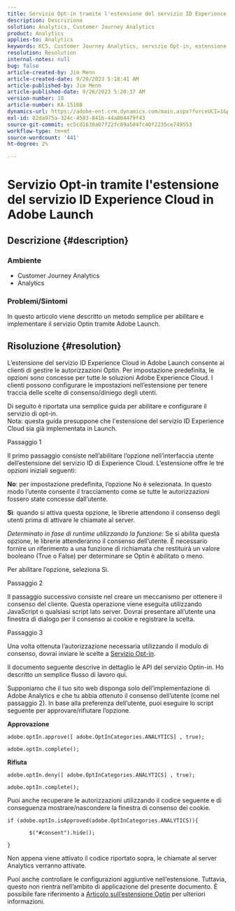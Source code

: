 ```yaml
---
title: Servizio Opt-in tramite l'estensione del servizio ID Experience Cloud in Adobe Launch
description: Descrizione
solution: Analytics, Customer Journey Analytics
product: Analytics
applies-to: Analytics
keywords: KCS, Customer Journey Analytics, servizio Opt-in, estensione del servizio ID Experience Cloud, Adobe Launch, Adobe Analytics
resolution: Resolution
internal-notes: null
bug: false
article-created-by: Jim Menn
article-created-date: 9/26/2023 5:18:41 AM
article-published-by: Jim Menn
article-published-date: 9/26/2023 5:20:37 AM
version-number: 10
article-number: KA-15108
dynamics-url: https://adobe-ent.crm.dynamics.com/main.aspx?forceUCI=1&pagetype=entityrecord&etn=knowledgearticle&id=244ef022-2c5c-ee11-be6f-6045bd006268
exl-id: 82da975a-324c-4583-841b-44a804479f43
source-git-commit: ec5cd1630a07f22fc89a504fc40f2235ce749553
workflow-type: tm+mt
source-wordcount: '441'
ht-degree: 2%

---
```


# Servizio Opt-in tramite l&#39;estensione del servizio ID Experience Cloud in Adobe Launch

## Descrizione {#description}


### Ambiente

- Customer Journey Analytics
- Analytics




### Problemi/Sintomi

In questo articolo viene descritto un metodo semplice per abilitare e implementare il servizio Optin tramite Adobe Launch.


## Risoluzione {#resolution}


L’estensione del servizio ID Experience Cloud in Adobe Launch consente ai clienti di gestire le autorizzazioni Optin. Per impostazione predefinita, le opzioni sono concesse per tutte le soluzioni Adobe Experience Cloud. I clienti possono configurare le impostazioni nell’estensione per tenere traccia delle scelte di consenso/diniego degli utenti.

Di seguito è riportata una semplice guida per abilitare e configurare il servizio di opt-in.
<br>Nota: questa guida presuppone che l&#39;estensione del servizio ID Experience Cloud sia già implementata in Launch.<br>


Passaggio 1

Il primo passaggio consiste nell’abilitare l’opzione nell’interfaccia utente dell’estensione del servizio ID di Experience Cloud. L’estensione offre le tre opzioni iniziali seguenti:

<b>No</b>: per impostazione predefinita, l’opzione No è selezionata. In questo modo l’utente consente il tracciamento come se tutte le autorizzazioni fossero state concesse dall’utente.

<b>Sì</b>: quando si attiva questa opzione, le librerie attendono il consenso degli utenti prima di attivare le chiamate al server.

*Determinato in fase di runtime utilizzando la funzione:* Se si abilita questa opzione, le librerie attenderanno il consenso dell’utente. È necessario fornire un riferimento a una funzione di richiamata che restituirà un valore booleano (True o False) per determinare se Optin è abilitato o meno.

Per abilitare l’opzione, seleziona Sì.



Passaggio 2

Il passaggio successivo consiste nel creare un meccanismo per ottenere il consenso del cliente. Questa operazione viene eseguita utilizzando JavaScript o qualsiasi script lato server. Dovrai presentare all’utente una finestra di dialogo per il consenso ai cookie e registrare la scelta.



Passaggio 3

Una volta ottenuta l’autorizzazione necessaria utilizzando il modulo di consenso, dovrai inviare le scelte a [Servizio Opt-in](https://experienceleague.adobe.com/docs/id-service/using/implementation/opt-in-service/launch.html).

Il documento seguente descrive in dettaglio le API del servizio Optin-in. Ho descritto un semplice flusso di lavoro qui.

Supponiamo che il tuo sito web disponga solo dell’implementazione di Adobe Analytics e che tu abbia ottenuto il consenso dell’utente (come nel passaggio 2). In base alla preferenza dell’utente, puoi eseguire lo script seguente per approvare/rifiutare l’opzione.

<b>Approvazione</b>


```
adobe.optIn.approve([ adobe.OptInCategories.ANALYTICS] , true);

adobe.optIn.complete();
```




<b>Rifiuta</b>


```
adobe.optIn.deny([ adobe.OptInCategories.ANALYTICS] , true);

adobe.optIn.complete();
```




Puoi anche recuperare le autorizzazioni utilizzando il codice seguente e di conseguenza mostrare/nascondere la finestra di consenso dei cookie.


```
if (adobe.optIn.isApproved(adobe.OptInCategories.ANALYTICS)){

       $("#consent").hide();

}
```




Non appena viene attivato il codice riportato sopra, le chiamate al server Analytics verranno attivate.

Puoi anche controllare le configurazioni aggiuntive nell’estensione. Tuttavia, questo non rientra nell’ambito di applicazione del presente documento. È possibile fare riferimento a [Articolo sull’estensione Optin](https://experienceleague.adobe.com/docs/id-service/using/implementation/opt-in-service/launch.html) per ulteriori informazioni.
